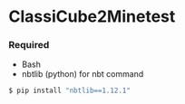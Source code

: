 # ClassiCube2Minetest

### Required 

* Bash
* nbtlib (python) for nbt command

```bash
$ pip install "nbtlib==1.12.1"
```
